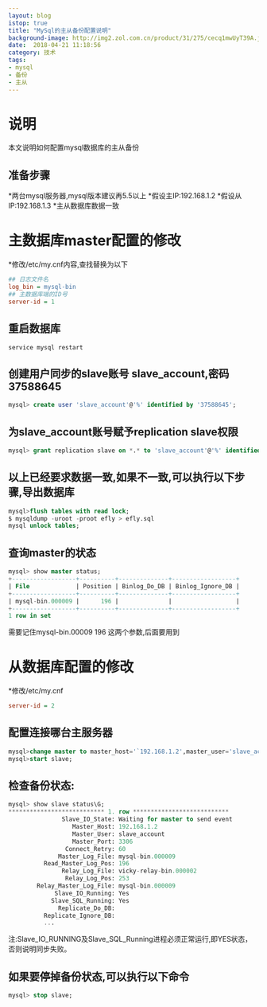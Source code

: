 ```yaml
---
layout: blog
istop: true
title: "MySql的主从备份配置说明"
background-image: http://img2.zol.com.cn/product/31/275/cecq1mwUyT39A.jpg
date:  2018-04-21 11:18:56
category: 技术
tags:
- mysql
- 备份
- 主从
---
```


# 说明
本文说明如何配置mysql数据库的主从备份
## 准备步骤
*两台mysql服务器,mysql版本建议再5.5以上
*假设主IP:192.168.1.2
*假设从IP:192.168.1.3
*主从数据库数据一致

# 主数据库master配置的修改
*修改/etc/my.cnf内容,查找替换为以下
``` ini
## 日志文件名
log_bin = mysql-bin
## 主数据库端的ID号
server-id = 1
```
## 重启数据库
``` shell
service mysql restart
```
## 创建用户同步的slave账号 slave_account,密码37588645
``` sql
mysql> create user 'slave_account'@'%' identified by '37588645';
```
## 为slave_account账号赋予replication slave权限
``` sql
mysql> grant replication slave on *.* to 'slave_account'@'%' identified by '37588645';
```
## 以上已经要求数据一致,如果不一致,可以执行以下步骤,导出数据库
``` sql
mysql>flush tables with read lock;
$ mysqldump -uroot -proot efly > efly.sql
mysql unlock tables;
```
## 查询master的状态
``` sql
mysql> show master status;  
+------------------+----------+--------------+------------------+  
| File             | Position | Binlog_Do_DB | Binlog_Ignore_DB |  
+------------------+----------+--------------+------------------+  
| mysql-bin.000009 |      196 |              |                  |  
+------------------+----------+--------------+------------------+  
1 row in set
```
需要记住mysql-bin.00009 196 这两个参数,后面要用到
# 从数据库配置的修改
*修改/etc/my.cnf
``` ini
server-id = 2
```
## 配置连接哪台主服务器

``` sql
mysql>change master to master_host='`192.168.1.2',master_user='slave_account',master_password='37588645',master_log_file='mysql-bin.000009',master_log_pos=196;
mysql>start slave;
```
## 检查备份状态:
``` sql
mysql> show slave status\G;
*************************** 1. row ***************************  
               Slave_IO_State: Waiting for master to send event  
                  Master_Host: 192.168.1.2  
                  Master_User: slave_account  
                  Master_Port: 3306  
                Connect_Retry: 60  
              Master_Log_File: mysql-bin.000009  
          Read_Master_Log_Pos: 196  
               Relay_Log_File: vicky-relay-bin.000002  
                Relay_Log_Pos: 253  
        Relay_Master_Log_File: mysql-bin.000009  
             Slave_IO_Running: Yes  
            Slave_SQL_Running: Yes  
              Replicate_Do_DB:  
          Replicate_Ignore_DB:  
          ...  
```
注:Slave_IO_RUNNING及Slave_SQL_Running进程必须正常运行,即YES状态，否则说明同步失败。
## 如果要停掉备份状态,可以执行以下命令
``` sql
mysql> stop slave;
```

